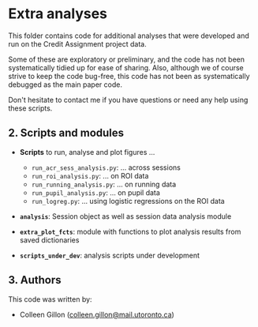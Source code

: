 # Extra analyses

This folder contains code for additional analyses that were developed and run 
on the Credit Assignment project data.  

Some of these are exploratory or preliminary, and the code has not been 
systematically tidied up for ease of sharing. Also, although we of course strive 
to keep the code bug-free, this code has not been as systematically debugged as 
the main paper code.  

Don't hesitate to contact me if you have questions or need any help using these 
scripts.

## 2. Scripts and modules
* **Scripts** to run, analyse and plot figures ...
    * `run_acr_sess_analysis.py`: ... across sessions
    * `run_roi_analysis.py`: ... on ROI data
    * `run_running_analysis.py`: ... on running data
    * `run_pupil_analysis.py`: ... on pupil data
    * `run_logreg.py`: ... using logistic regressions on the ROI data

* **`analysis`**: Session object as well as session data analysis module
* **`extra_plot_fcts`**: module with functions to plot analysis results from saved dictionaries
* **`scripts_under_dev`**: analysis scripts under development

## 3. Authors
This code was written by:
* Colleen Gillon (colleen.gillon@mail.utoronto.ca)




